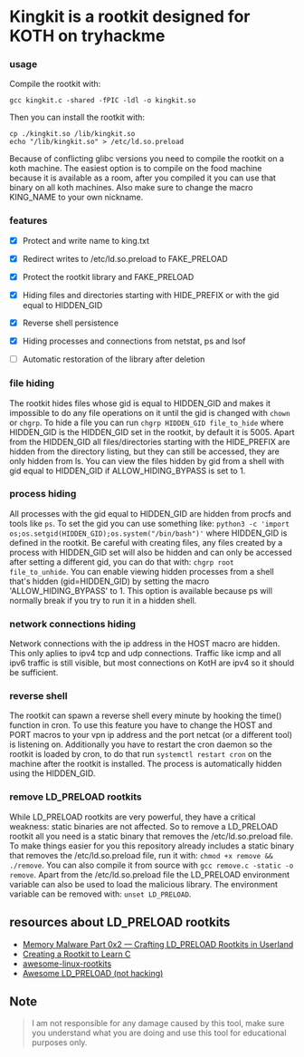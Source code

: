 # Kingkit is a rootkit designed for KOTH on tryhackme

### usage

Compile the rootkit with:
```
gcc kingkit.c -shared -fPIC -ldl -o kingkit.so
```
Then you can install the rootkit with:
```
cp ./kingkit.so /lib/kingkit.so
echo "/lib/kingkit.so" > /etc/ld.so.preload
```
Because of conflicting glibc versions you need to compile the rootkit on a koth machine. The easiest option is to compile on the food machine because it is available as a room, after you compiled it you can use that binary on all koth machines. Also make sure to change the macro KING_NAME to your own nickname.


### features
* [x] Protect and write name to king.txt
* [x] Redirect writes to /etc/ld.so.preload to FAKE_PRELOAD
* [x] Protect the rootkit library and FAKE_PRELOAD
* [x] Hiding files and directories starting with HIDE_PREFIX or with the gid equal to HIDDEN_GID
* [x] Reverse shell persistence
* [x] Hiding processes and connections from netstat, ps and lsof
* [ ] Automatic restoration of the library after deletion


### file hiding
The rootkit hides files whose gid is equal to HIDDEN_GID and makes it impossible to do any file operations on it until the gid is changed with `chown` or `chgrp`. To hide a file you can run `chgrp HIDDEN_GID file_to_hide` where HIDDEN_GID is the HIDDEN_GID set in the rootkit, by default it is 5005. Apart from the HIDDEN_GID all files/directories starting with the HIDE_PREFIX are hidden from the directory listing, but they can still be accessed, they are only hidden from ls. You can view the files hidden by gid from a shell with gid equal to HIDDEN_GID if ALLOW_HIDING_BYPASS is set to 1.


### process hiding
All processes with the gid equal to HIDDEN_GID are hidden from procfs and tools like `ps`. To set the gid you can use something like: `python3 -c 'import os;os.setgid(HIDDEN_GID);os.system("/bin/bash")'` where HIDDEN_GID is defined in the rootkit. Be careful with creating files, any files created by a process with HIDDEN_GID set will also be hidden and can only be accessed after setting a different gid, you can do that with: `chgrp root file_to_unhide`. You can enable viewing hidden processes from a shell that's hidden (gid=HIDDEN_GID) by setting the macro 'ALLOW_HIDING_BYPASS' to 1. This option is available because ps will normally break if you try to run it in a hidden shell.


### network connections hiding
Network connections with the ip address in the HOST macro are hidden. This only aplies to ipv4 tcp and udp connections. Traffic like icmp and all ipv6 traffic is still visible, but most connections on KotH are ipv4 so it should be sufficient.


### reverse shell
The rootkit can spawn a reverse shell every minute by hooking the time() function in cron. To use this feature you have to change the HOST and PORT macros to your vpn ip address and the port netcat (or a different tool) is listening on. Additionally you have to restart the cron daemon so the rootkit is loaded by cron, to do that run `systemctl restart cron` on the machine after the rootkit is installed. The process is automatically hidden using the HIDDEN_GID.


### remove LD_PRELOAD rootkits
While LD_PRELOAD rootkits are very powerful, they have a critical weakness: static binaries are not affected. So to remove a LD_PRELOAD rootkit all you need is a static binary that removes the /etc/ld.so.preload file. To make things easier for you this repository already includes a static binary that removes the /etc/ld.so.preload file, run it with: `chmod +x remove && ./remove`. You can also compile it from source with `gcc remove.c -static -o remove`. Apart from the /etc/ld.so.preload file the LD_PRELOAD environment variable can also be used to load the malicious library. The environment variable can be removed with: `unset LD_PRELOAD`.


## resources about LD_PRELOAD rootkits

* [Memory Malware Part 0x2 — Crafting LD_PRELOAD Rootkits in Userland](https://compilepeace.medium.com/memory-malware-part-0x2-writing-userland-rootkits-via-ld-preload-30121c8343d5)
* [Creating a Rootkit to Learn C](https://h0mbre.github.io/Learn-C-By-Creating-A-Rootkit/)
* [awesome-linux-rootkits](https://github.com/milabs/awesome-linux-rootkits)
* [Awesome LD_PRELOAD (not hacking)](https://github.com/gaul/awesome-ld-preload)


## Note

> I am not responsible for any damage caused by this tool, make sure you understand what you are doing and use this tool for educational purposes only.
